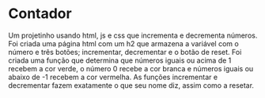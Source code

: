 # Contador
Um projetinho usando html, js e css que incrementa e decrementa números. Foi criada uma página html com um h2 que armazena a variável com o número e três botões; 
incrementar, decrementar e o botão de reset. Foi criada uma função que determina que números iguais ou acima de 1 recebem a cor verde, o número 0 recebe a cor branca 
e números iguais ou abaixo de -1 recebem a cor vermelha. As funções incrementar e decrementar fazem exatamente o que seu nome diz, assim como a resetar.
